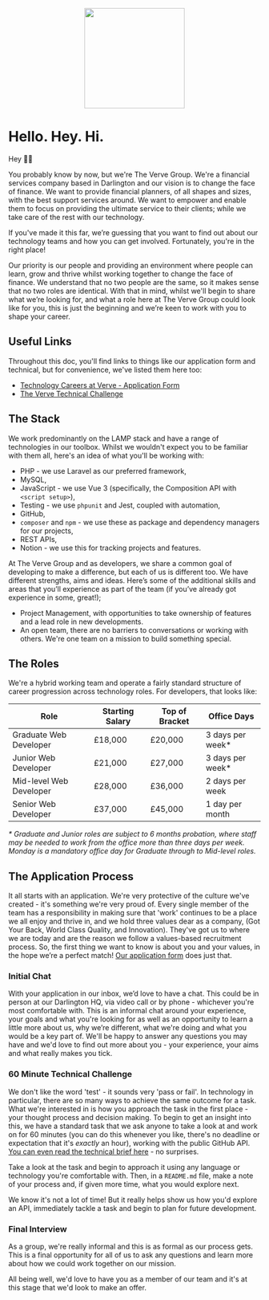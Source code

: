 <p align="center"><a href="https://weareverve.co.uk/" target="_blank"><img src="https://avatars.githubusercontent.com/u/57901850?s=400&u=36a850dc4afb44fd52e6a6fdd5082787c31e92a1&v=4" width="200"></a></p>

# Hello. Hey. Hi.

Hey 👋🏼

You probably know by now, but we're The Verve Group. We're a financial services company based in Darlington and our vision is to change the face of finance. We want to provide financial planners, of all shapes and sizes, with the best support services around. We want to empower and enable them to focus on providing the ultimate service to their clients; while we take care of the rest with our technology.

If you've made it this far, we’re guessing that you want to find out about our technology teams and how you can get involved. Fortunately, you're in the right place!

Our priority is our people and providing an environment where people can learn, grow and thrive whilst working together to change the face of finance. We understand that no two people are the same, so it makes sense that no two roles are identical. With that in mind, whilst we'll begin to share what we’re looking for, and what a role here at The Verve Group could look like for you, this is just the beginning and we’re keen to work with you to shape your career.

## Useful Links

Throughout this doc, you'll find links to things like our application form and technical, but for convenience, we've listed them here too:

* [Technology Careers at Verve - Application Form](https://careers.weareverve.co.uk/departments/technology)
* [The Verve Technical Challenge](https://github.com/weareverve/join-us/blob/main/our-technical.md)

## The Stack

We work predominantly on the LAMP stack and have a range of technologies in our toolbox. Whilst we wouldn't expect you to be familiar with them all, here's an idea of what you'll be working with:

* PHP - we use Laravel as our preferred framework,
* MySQL,
* JavaScript - we use Vue 3 (specifically, the Composition API with `<script setup>`),
* Testing - we use `phpunit` and Jest, coupled with automation,
* GitHub,
* `composer` and `npm` - we use these as package and dependency managers for our projects,
* REST APIs,
* Notion - we use this for tracking projects and features.

At The Verve Group and as developers, we share a common goal of developing to make a difference, but each of us is different too. We have different strengths, aims and ideas. Here’s some of the additional skills and areas that you’ll experience as part of the team (if you’ve already got experience in some, great!);

* Project Management, with opportunities to take ownership of features and a lead role in new developments.
* An open team, there are no barriers to conversations or working with others. We're one team on a mission to build something special.

## The Roles

We're a hybrid working team and operate a fairly standard structure of career progression across technology roles. For developers, that looks like:

| Role | Starting Salary | Top of Bracket | Office Days |
|---|---|---|---|
| Graduate Web Developer | £18,000 | £20,000 | 3 days per week* |
| Junior Web Developer | £21,000 | £27,000 | 3 days per week* |
| Mid-level Web Developer | £28,000 | £36,000 | 2 days per week |
| Senior Web Developer | £37,000 | £45,000 | 1 day per month |

_* Graduate and Junior roles are subject to 6 months probation, where staff may be needed to work from the office more than three days per week. Monday is a mandatory office day for Graduate through to Mid-level roles._

## The Application Process

It all starts with an application. We're very protective of the culture we've created - it's something we're very proud of. Every single member of the team has a responsibility in making sure that 'work' continues to be a place we all enjoy and thrive in, and we hold three values dear as a company, (Got Your Back, World Class Quality, and Innovation). They've got us to where we are today and are the reason we follow a values-based recruitment process. So, the first thing we want to know is about you and your values, in the hope we’re a perfect match! [Our application form](https://careers.weareverve.co.uk/departments/technology) does just that.

### Initial Chat

With your application in our inbox, we’d love to have a chat. This could be in person at our Darlington HQ, via video call or by phone - whichever you're most comfortable with. This is an informal chat around your experience, your goals and what you're looking for as well as an opportunity to learn a little more about us, why we’re different, what we're doing and what you would be a key part of. We'll be happy to answer any questions you may have and we'd love to find out more about you - your experience, your aims and what really makes you tick.

### 60 Minute Technical Challenge

We don't like the word 'test' - it sounds very 'pass or fail'. In technology in particular, there are so many ways to achieve the same outcome for a task. What we're interested in is how you approach the task in the first place - your thought process and decision making. To begin to get an insight into this, we have a standard task that we ask anyone to take a look at and work on for 60 minutes (you can do this whenever you like, there's no deadline or expectation that it's _exactly_ an hour), working with the public GitHub API. [You can even read the technical brief here](https://github.com/weareverve/join-us/blob/main/our-technical.md) - no surprises.

Take a look at the task and begin to approach it using any language or technology you're comfortable with. Then, in a `README.md` file, make a note of your process and, if given more time, what you would explore next.

We know it's not a lot of time! But it really helps show us how you'd explore an API, immediately tackle a task and begin to plan for future development.

### Final Interview

As a group, we're really informal and this is as formal as our process gets. This is a final opportunity for all of us to ask any questions and learn more about how we could work together on our mission.

All being well, we'd love to have you as a member of our team and it's at this stage that we'd look to make an offer.

